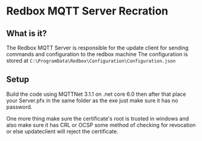 # Redbox MQTT Server Recration

## What is it?
The Redbox MQTT Server is responsible for the update client for sending commands and configuration to the redbox machine
The configuration is stored at `C:\ProgramData\Redbox\Configuration\Configuration.json`

## Setup
Build the code using MQTTNet 3.1.1 on .net core 6.0
then after that place your Server.pfx in the same folder as the exe just make sure it has no password.


One more thing make sure the certificate's root is trusted in windows and also make sure it has CRL or OCSP some method of checking for
revocation or else updateclient will reject the certificate.
